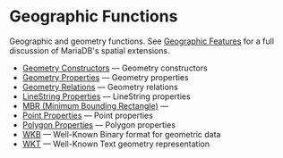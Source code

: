 # Geographic Functions

Geographic and geometry functions. See [Geographic Features](/kb/en/gis-functionality/) for a full discussion of MariaDB's spatial extensions.

- [Geometry Constructors](/sql-statements-structure/geographic-geometric-features/geometry-constructors/) — Geometry constructors
- [Geometry Properties](/sql-statements-structure/geographic-geometric-features/geometry-properties/) — Geometry properties
- [Geometry Relations](/sql-statements-structure/geographic-geometric-features/geometry-relations/) — Geometry relations
- [LineString Properties](/sql-statements-structure/geographic-geometric-features/linestring-properties/) — LineString properties
- [MBR (Minimum Bounding Rectangle)](/sql-statements-structure/geographic-geometric-features/mbr-minimum-bounding-rectangle/) — 
- [Point Properties](/sql-statements-structure/geographic-geometric-features/point-properties/) — Point properties
- [Polygon Properties](/sql-statements-structure/geographic-geometric-features/polygon-properties/) — Polygon properties
- [WKB](/sql-statements-structure/geographic-geometric-features/wkb/) — Well-Known Binary format for geometric data
- [WKT](/sql-statements-structure/geographic-geometric-features/wkt/) — Well-Known Text geometry representation